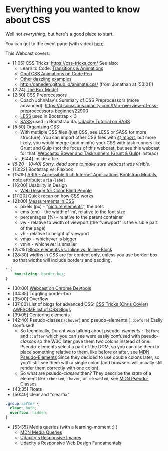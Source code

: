 # Everything you wanted to know about CSS

Well not *everything*, but here's a good place to start. 

You can get to the event page (with video) [here](https://plus.google.com/events/cdvpviipduv1senlapc62791d3o?authkey=CK3LgMf5-fr0xgE). 

This Webcast covers:

* [1:05] CSS Tricks: https://css-tricks.com/
  See also:
  * Learn to Code: [Transitions & Animations](http://learn.shayhowe.com/advanced-html-css/transitions-animations/)
  * [Cool CSS Animations on Code Pen](http://webdesign.tutsplus.com/articles/15-inspiring-examples-of-css-animation-on-codepen--cms-23937)
  * [Other dazzling examples](http://tutorialzine.com/2014/07/20-impressive-css3-techniques-libraries-and-examples/)
  * http://daneden.github.io/animate.css/ (from Jonathan at [53:01])
* [2:24] [The Box Model](https://css-tricks.com/the-css-box-model/)
* [2:50] CSS Preprocessors
  * Coach JohnMav's Summary of CSS Preprocessors (more advanced): https://discussions.udacity.com/t/an-overview-of-css-preproccessors-beginner/22900﻿
  * [LESS](http://lesscss.org/) used in Bootstrap < 3
  * [SASS](http://sass-lang.com/) used in Bootstrap 4a. [Udacity Tutorial on SASS](https://discussions.udacity.com/t/sass-syntactically-awesome-style-sheets-intermediate/23737)
* [5:50] Organizing CSS
  * With mutliple CSS files (just CSS, see LESS or SASS for more structure). You can import other CSS files with [@import](https://developer.mozilla.org/en-US/docs/Web/CSS/@import), but more likely, you would merge (and minify) your CSS with task runners like Grunt and Gulp (not the focus of this webcast, but see this webcast for that: [Webcasts: Bower and Taskrunners (Grunt & Gulp)](https://plus.google.com/u/0/events/cqecguv492nm1uhmnqo3khr2bv4?authkey=CNG7rsiHksvtQg) instead)
  * [6:44] Inside a file
* *[8:20 - 10:40] Sorry, dead zone to make sure webcast was visible.*
* [13:22] Bootstrap vs. Flexbox
* [15:15] [ARIA - Accessible Rich Internet Applications](https://developer.mozilla.org/en-US/docs/Web/Accessibility/ARIA)
  [Bootstrap Modals](http://getbootstrap.com/javascript/#modals), note attribute: `aria-label`
* [16:00] Usability in Design
  * [Web Design for Color Blind People](http://webdesign.tutsplus.com/articles/designing-for-and-as-a-color-blind-person--webdesign-3408)
* [17:20] Quick recap on how CSS works
* [21:00] [Measurements in CSS](https://developer.mozilla.org/en-US/docs/Web/CSS/length)
  * pixels (px) - "[picture elements](https://en.wikipedia.org/wiki/Pixel)", the dots
  * ems (em) - the width of ‘m’, relative to the font size
  * percentages (%) - relative to the parent container
  * vw - relative to width of viewport (the "viewport" is the visible part of the page)
  * vh - relative to height of viewport
  * vmax - whichever is bigger
  * vmin - whichever is smaller
* [25:15] [Block elements vs. Inline vs. Inline-Block](http://bit.ly/1NverG8)
* [28:30] widths in CSS are for content only, unless you use border-box so that widths will include borders and padding.
```css
* {
	box-sizing: border-box;
}
```
* [30:00] [Webcast on Chrome Devtools](https://plus.google.com/u/0/events/cnol83cpan170apb933pvmlts94?authkey=CJaD8fvjs_2OSg)
* [34:35] Toggling border-box
* [35:00] Overflow
* [37:00] List of blogs for advanced CSS: [CSS Tricks (Chris Coyier) AWESOME list of CSS Blogs](https://css-tricks.com/blogs-i-read/)
* [39:05] Centering elements
* [42:40] Pseudo-classes (`:hover`) and pseudo-elements (`::before`)
  Easily Confused!
  * So technically, Durant was talking about pseudo-*elements*
  `::before` and `::after` which you can see were easily confused with
  pseudo-*classes* so the W3C later gave them two colons instead of
  one. Pseudo-elements select a part of the DOM, so you can use them
  to place something relative to them, like before or after, see
  [MDN Pseudo-Elements](https://developer.mozilla.org/en-US/docs/Web/CSS/Pseudo-elements)
  Since they decided to use double colons later, so you'll still see
  them with a single colon (and browsers will usually still render
  them correctly with one colon).
  * So what are psuedo-*classes* then? They describe the *state* of a
    element like `:checked`, `:hover`, or `:disabled`, see
    [MDN Pseudo-Classes](https://developer.mozilla.org/en-US/docs/Web/CSS/Pseudo-classes) 
* [43:35] Floats
* [50:40] clear and "clearfix"
```css
.group::after {
  clear: both;
  overflow: hidden;
}
```
* [53:35] Media queries (with a learning-moment :) )
  * [MDN Media Queries](https://developer.mozilla.org/en-US/docs/Web/CSS/Media_Queries/Using_media_queries)
  * [Udacity's Responsive Images](https://www.udacity.com/course/responsive-images--ud882)
  * [Udacity's Responsive Web Design Fundamentals](https://www.udacity.com/course/responsive-web-design-fundamentals--ud893)
